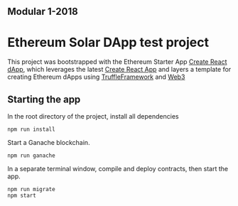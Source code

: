 ## Modular 1-2018

# Ethereum Solar DApp test project

This project was bootstrapped with the Ethereum Starter App [Create React dApp](https://github.com/mjhm/create-react-dapp), which leverages the latest [Create React App](https://github.com/facebook/create-react-app/blob/master/packages/react-scripts/template/README.md) and layers a template for creating Ethereum dApps using [TruffleFramework](http://truffleframework.com/docs/) and [Web3](https://github.com/ethereum/wiki/wiki/JavaScript-API)


## Starting the app

In the root directory of the project, install all dependencies

```
npm run install
```

Start a Ganache blockchain.

```
npm run ganache
```

In a separate terminal window, compile and deploy contracts, then start the app.

```
npm run migrate
npm start
```
